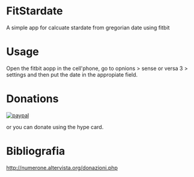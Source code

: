 # FitStardate
A simple app for calcuate stardate from gregorian date using fitbit

# Usage
Open the fitbit aopp in the cell'phone, go to opnions > sense or versa 3 > settings and then put the date in the appropiate field.

# Donations
[![paypal](https://www.paypalobjects.com/en_US/i/btn/btn_donateCC_LG.gif)](https://www.paypal.com/cgi-bin/webscr?cmd=_s-xclick&hosted_button_id=H4ZHTFRCETWXG)

or you can donate using the hype card.

# Bibliografia

http://numerone.altervista.org/donazioni.php
